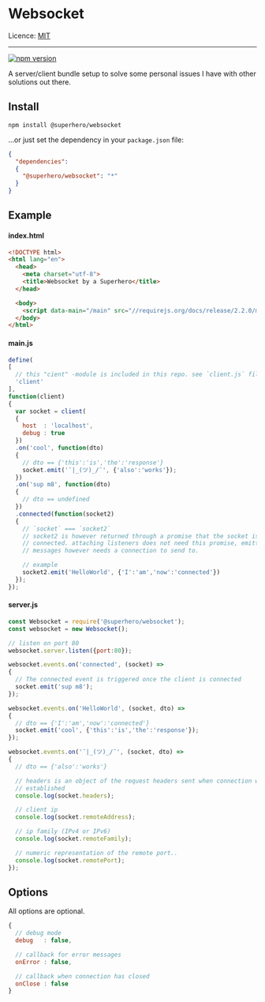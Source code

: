 # Websocket

Licence: [MIT](https://opensource.org/licenses/MIT)

---

[![npm version](https://badge.fury.io/js/%40superhero%2Fwebsocket.svg)](https://badge.fury.io/js/%40superhero%2Fwebsocket)

A server/client bundle setup to solve some personal issues I have with other solutions out there.

## Install

`npm install @superhero/websocket`

...or just set the dependency in your `package.json` file:

```json
{
  "dependencies":
  {
    "@superhero/websocket": "*"
  }
}
```

## Example

#### index.html

```html
<!DOCTYPE html>
<html lang="en">
  <head>
    <meta charset="utf-8">
    <title>Websocket by a Superhero</title>
  </head>

  <body>
    <script data-main="/main" src="//requirejs.org/docs/release/2.2.0/minified/require.js"></script>
  </body>
</html>
```

#### main.js

```javascript
define(
[
  // this "cient" -module is included in this repo. see `client.js` file
  'client'
],
function(client)
{
  var socket = client(
  {
    host  : 'localhost',
    debug : true
  })
  .on('cool', function(dto)
  {
    // dto == {'this':'is','the':'response'}
    socket.emit('¯|_(ツ)_/¯', {'also':'works'});
  })
  .on('sup m8', function(dto)
  {
    // dto == undefined
  })
  .connected(function(socket2)
  {
    // `socket` === `socket2`
    // socket2 is however returned through a promise that the socket is
    // connected. attaching listeners does not need this promise, emitting
    // messages however needs a connection to send to.

    // example
    socket2.emit('HelloWorld', {'I':'am','now':'connected'})
  });
});
```

#### server.js

```javascript
const Websocket = require('@superhero/websocket');
const websocket = new Websocket();

// listen on port 80
websocket.server.listen({port:80});

websocket.events.on('connected', (socket) =>
{
  // The connected event is triggered once the client is connected
  socket.emit('sup m8');
});

websocket.events.on('HelloWorld', (socket, dto) =>
{
  // dto == {'I':'am','now':'connected'}
  socket.emit('cool', {'this':'is','the':'response'});
});

websocket.events.on('¯|_(ツ)_/¯', (socket, dto) =>
{
  // dto == {'also':'works'}

  // headers is an object of the request headers sent when connection was
  // established
  console.log(socket.headers);

  // client ip
  console.log(socket.remoteAddress);

  // ip family (IPv4 or IPv6)
  console.log(socket.remoteFamily);

  // numeric representation of the remote port..
  console.log(socket.remotePort);
});
```

## Options

All options are optional.

```javascript
{
  // debug mode
  debug   : false,

  // callback for error messages
  onError : false,

  // callback when connection has closed
  onClose : false
}
```
